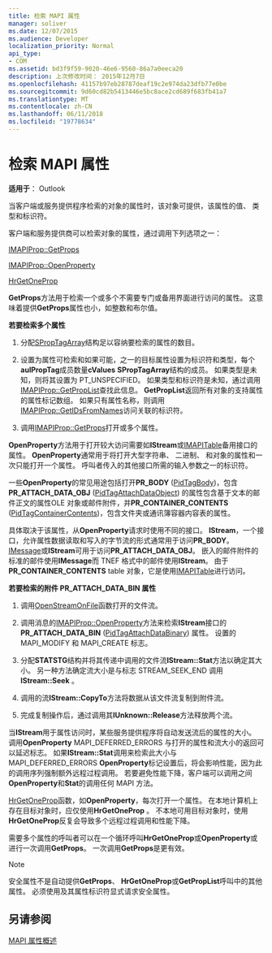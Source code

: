 ```yaml
---
title: 检索 MAPI 属性
manager: soliver
ms.date: 12/07/2015
ms.audience: Developer
localization_priority: Normal
api_type:
- COM
ms.assetid: bd3f9f59-9020-46e6-9560-86a7a0eeca20
description: 上次修改时间： 2015年12月7日
ms.openlocfilehash: 41157b97eb28787deaf19c2e974da23dfb77e0be
ms.sourcegitcommit: 9d60cd82b5413446e5bc8ace2cd689f683fb41a7
ms.translationtype: MT
ms.contentlocale: zh-CN
ms.lasthandoff: 06/11/2018
ms.locfileid: "19778634"
---
```

# <a name="retrieving-mapi-properties"></a>检索 MAPI 属性

 
  
**适用于**： Outlook 
  
当客户端或服务提供程序检索的对象的属性时，该对象可提供，该属性的值、 类型和标识符。 
  
客户端和服务提供商可以检索对象的属性，通过调用下列选项之一：
  
[IMAPIProp::GetProps](imapiprop-getprops.md)
  
[IMAPIProp::OpenProperty](imapiprop-openproperty.md)
  
[HrGetOneProp](hrgetoneprop.md)
  
**GetProps**方法用于检索一个或多个不需要专门或备用界面进行访问的属性。 这意味着提供**GetProps**属性也小，如整数和布尔值。 
  
 **若要检索多个属性**
  
1. 分配[SPropTagArray](sproptagarray.md)结构足以容纳要检索的属性的数目。 
    
2. 设置为属性可检索和如果可能，之一的目标属性设置为标识符和类型，每个**aulPropTag**成员数量**cValues** **SPropTagArray**结构的成员。 如果类型是未知，则将其设置为 PT_UNSPECIFIED。 如果类型和标识符是未知，通过调用[IMAPIProp::GetPropList](imapiprop-getproplist.md)查找此信息。 **GetPropList**返回所有对象的支持属性的属性标记数组。 如果只有属性名称，则调用[IMAPIProp::GetIDsFromNames](imapiprop-getidsfromnames.md)访问关联的标识符。 
    
3. 调用[IMAPIProp::GetProps](imapiprop-getprops.md)打开或多个属性。 
    
**OpenProperty**方法用于打开较大访问需要如**IStream**或[IMAPITable](imapitableiunknown.md)备用接口的属性。 **OpenProperty**通常用于将打开大型字符串、 二进制、 和对象的属性和一次只能打开一个属性。 呼叫者传入的其他接口所需的输入参数之一的标识符。 
  
一些**OpenProperty**的常见用途包括打开**PR_BODY** ([PidTagBody](pidtagbody-canonical-property.md))，包含**PR_ATTACH_DATA_OBJ** ([PidTagAttachDataObject](pidtagattachdataobject-canonical-property.md)) 的属性包含基于文本的邮件正文的属性OLE 对象或邮件附件，并**PR_CONTAINER_CONTENTS** ([PidTagContainerContents](pidtagcontainercontents-canonical-property.md))，包含文件夹或通讯簿容器内容表的属性。 
  
具体取决于该属性，从**OpenProperty**请求时使用不同的接口。 **IStream**，一个接口，允许属性数据读取和写入的字节流的形式通常用于访问**PR_BODY**。 [IMessage](imessageimapiprop.md)或**IStream**可用于访问**PR_ATTACH_DATA_OBJ**。 嵌入的邮件附件的标准的邮件使用**IMessage**而 TNEF 格式中的邮件使用**IStream**。 由于**PR_CONTAINER_CONTENTS** table 对象，它是使用[IMAPITable](imapitableiunknown.md)进行访问。
  
 **若要检索的附件 PR_ATTACH_DATA_BIN 属性**
  
1. 调用[OpenStreamOnFile](openstreamonfile.md)函数打开的文件流。 
    
2. 调用消息的[IMAPIProp::OpenProperty](imapiprop-openproperty.md)方法来检索**IStream**接口的**PR_ATTACH_DATA_BIN** ([PidTagAttachDataBinary](pidtagattachdatabinary-canonical-property.md)) 属性。 设置的 MAPI_MODIFY 和 MAPI_CREATE 标志。 
    
3. 分配**STATSTG**结构并将其传递中调用的文件流**IStream::Stat**方法以确定其大小。 另一种方法确定流大小是与标志 STREAM_SEEK_END 调用**IStream::Seek** 。 
    
4. 调用的流**IStream::CopyTo**方法将数据从该文件流复制到附件流。 
    
5. 完成复制操作后，通过调用其**IUnknown::Release**方法释放两个流。 
    
当**IStream**用于属性访问时，某些服务提供程序将自动发送流后的属性的大小。 调用**OpenProperty** MAPI_DEFERRED_ERRORS 与打开的属性和流大小的返回可以延迟标志。 如果**IStream::Stat**调用来检索此大小与 MAPI_DEFERRED_ERRORS **OpenProperty**标记设置后，将会影响性能，因为此的调用序列强制额外远程过程调用。 若要避免性能下降，客户端可以调用之间**OpenProperty**和**Stat**的调用任何 MAPI 方法。
  
[HrGetOneProp](hrgetoneprop.md)函数，如**OpenProperty**，每次打开一个属性。 在本地计算机上存在目标对象时，应仅使用**HrGetOneProp** 。 不本地可用目标对象时，使用**HrGetOneProp**反复会导致多个远程过程调用和性能下降。 
  
需要多个属性的呼叫者可以在一个循环呼叫**HrGetOneProp**或**OpenProperty**或进行一次调用**GetProps**。 一次调用**GetProps**是更有效。 
  
> [!NOTE]
> 安全属性不是自动提供**GetProps**、 **HrGetOneProp**或**GetPropList**呼叫中的其他属性。 必须使用及其属性标识符显式请求安全属性。 
  
## <a name="see-also"></a>另请参阅



[MAPI 属性概述](mapi-property-overview.md)

